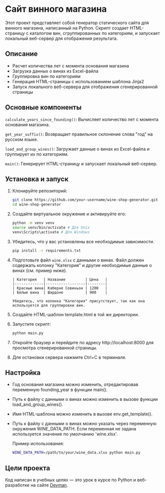 # Сайт винного магазина

Этот проект представляет собой генератор статического сайта для винного магазина, написанный на Python. Скрипт создает HTML-страницу с каталогом вин, сгруппированных по категориям, и запускает локальный веб-сервер для отображения результата.

## Описание
- Расчет количества лет с момента основания магазина
- Загрузка данных о винах из Excel-файла
- Группировка вин по категориям
- Генерация HTML-страницы с использованием шаблона Jinja2
- Запуск локального веб-сервера для отображения сгенерированной страницы

## Основные компоненты
`calculate_years_since_founding()`: Вычисляет количество лет с момента основания магазина.

`get_year_suffix()`: Возвращает правильное склонение слова "год" на русском языке.

`load_and_group_wines()`: Загружает данные о винах из Excel-файла и группирует их по категориям.

`main()`: Генерирует HTML-страницу и запускает локальный веб-сервер.

## Установка и запуск
1. Клонируйте репозиторий:
    ```bash
    git clone https://github.com/your-username/wine-shop-generator.git
    cd wine-shop-generator
    ```
2. Создайте виртуальное окружение и активируйте его:
    ```bash
    python -m venv venv
    source venv/bin/activate # Для Unix
    venv\Scripts\activate # Для Windows
    ```
3. Убедитесь, что у вас установлены все необходимые зависимости.
    ```bash
    pip install -r requirements.txt
    ```
    
4.  Подготовьте файл `wine.xlsx` с данными о винах. Файл должен содержать колонку "Категория" и другие необходимые данные о винах (см. пример ниже).
    ```text
    | Категория   | Название         | Цена   |
    |-------------|------------------|--------|
    | Красные вина| Каберне Совиньон | 1200   |
    | Белые вина  | Шардоне          | 900    |

    Убедитесь, что колонка "Категория" присутствует, так как она используется для группировки вин.
    ```
5. Создайте HTML-шаблон template.html в той же директории.
6. Запустите скрипт:
    ```bash
    python main.py
    ```
7. Откройте браузер и перейдите по адресу http://localhost:8000 для просмотра сгенерированной страницы.
8. Для остановки сервера нажмите Ctrl+C в терминале.


## Настройка
- Год основания магазина можно изменить, отредактировав переменную founding_year в функции main().
- Путь к файлу с данными о винах можно изменить в вызове функции load_and_group_wines().
- Имя HTML-шаблона можно изменить в вызове env.get_template().
- Путь к файлу с данными о винах можно указать через переменную окружения WINE_DATA_PATH. Если переменная не задана используется значение по умолчанию 'wine.xlsx'. 

    Пример использования:
    ```bash
    WINE_DATA_PATH=/path/to/your/wine_data.xlsx python main.py
    ```
## Цели проекта

Код написан в учебных целях — это урок в курсе по Python и веб-разработке на сайте [Devman](https://dvmn.org).

